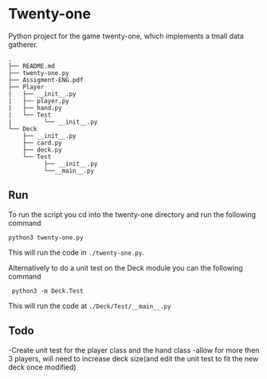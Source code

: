 # Twenty-one

Python project for the game twenty-one,
which implements a tmall data gatherer.

```
.
├── README.md
├── twenty-one.py
├── Assigment-ENG.pdf
├── Player
|   ├── __init__.py
|   ├── player.py
|   ├── hand.py
|   └── Test
|         └── __init__.py
└── Deck
    ├── __init__.py
    ├── card.py
    ├── deck.py
    └── Test
          ├── __init__.py
          └──__main__.py

```


## Run

To run the  script you cd into the twenty-one directory and run the following command

```
python3 twenty-one.py
```
This will run the code in `./twenty-one.py`.

Alternatively to do a unit test on the Deck module you can the following command
```
 python3 -m Deck.Test
```
This will run the code at `./Deck/Test/__main__.py`



## Todo
-Create unit test for the player class and the hand class
-allow for more then 3 players, will need to increase deck size(and edit the unit test to fit the new deck once modified)

